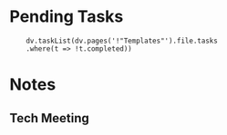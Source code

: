 
# Pending Tasks
```dataviewjs
	dv.taskList(dv.pages('!"Templates"').file.tasks
	.where(t => !t.completed))
```

# Notes

## Tech Meeting

